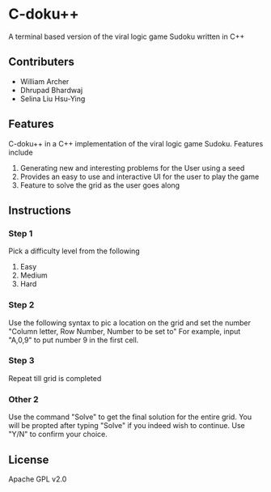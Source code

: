 # C-doku++
A terminal based version of the viral logic game Sudoku written in C++

## Contributers

- William Archer
- Dhrupad Bhardwaj
- Selina Liu Hsu-Ying

## Features

C-doku++ in a C++ implementation of the viral logic game Sudoku. Features include

1. Generating new and interesting problems for the User using a seed
2. Provides an easy to use and interactive UI for the user to play the game
3. Feature to solve the grid as the user goes along

## Instructions
### Step 1
Pick a difficulty level from the following
1. Easy
2. Medium
3. Hard

### Step 2
Use the following syntax to pic a location on the grid and set the number  
"Column letter, Row Number, Number to be set to"
For example, input "A,0,9" to put number 9 in the first cell.

### Step 3
Repeat till grid is completed

### Other 2
Use the command "Solve" to get the final solution for the entire grid. You will be propted after typing "Solve" if you indeed wish to continue. Use "Y/N" to confirm your choice.

## License

Apache GPL v2.0
